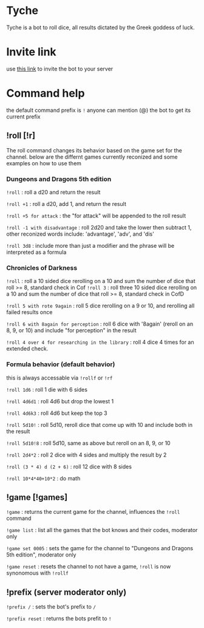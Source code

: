 # Tyche
Tyche is a bot to roll dice, all results dictated by the Greek goddess of luck.

# Invite link
  use [this link](https://discordapp.com/oauth2/authorize?&client_id=631862376400158721&permissions=75776&scope=bot) to invite the bot to your server

# Command help
the default command prefix is `!` anyone can mention (@) the bot to get its current prefix
  
## !roll [!r]
 The roll command changes its behavior based on the game set for the channel.
 below are the differnt games currently reconized and some examples on how to use them

### Dungeons and Dragons 5th edition
  `!roll` : roll a d20 and return the result

  `!roll +1` : roll a d20, add 1, and return the result
  
  `!roll +5 for attack` : the "for attack" will be appended to the roll result
  
  `!roll -1 with disadvantage` : roll 2d20 and take the lower then subtract 1, other reconized words include: 'advantage', 'adv', and 'dis'
  
  `!roll 3d8` : include more than just a modifier and the phrase will be interpreted as a formula
  
### Chronicles of Darkness
  `!roll` : roll a 10 sided dice rerolling on a 10 and sum the number of dice that roll >= 8, standard check in Cof
  `!roll 3` : roll three 10 sided dice rerolling on a 10 and sum the number of dice that roll >= 8, standard check in CofD

  `!roll 5 with rote 9again` : roll 5 dice rerolling on a 9 or 10, and rerolling all failed results once
  
  `!roll 6 with 8again for perception` : roll 6 dice with '8again' (reroll on an 8, 9, or 10) and include "for perception" in the result
  
  `!roll 4 over 4 for researching in the library` : roll 4 dice 4 times for an extended check.

### Formula behavior (default behavior)
  this is always accessable via `!rollf` or `!rf`
  
  `!roll 1d6` : roll 1 die with 6 sides
  
  `!roll 4d6d1` : roll 4d6 but drop the lowest 1

  `!roll 4d6k3` : roll 4d6 but keep the top 3

  `!roll 5d10!` : roll 5d10, reroll dice that come up with 10 and include both in the result

  `!roll 5d10!8` : roll 5d10, same as above but reroll on an 8, 9, or 10
  
  `!roll 2d4*2` : roll 2 dice with 4 sides and multiply the result by 2
  
  `!roll (3 * 4) d (2 + 6)` : roll 12 dice with 8 sides
  
  `!roll 10*4*40+10*2` : do math
  
## !game [!games]
  `!game` : returns the current game for the channel, influences the `!roll` command
  
  `!game list` : list all the games that the bot knows and their codes, moderator only
  
  `!game set 0005` : sets the game for the channel to "Dungeons and Dragons 5th edition", moderator only

  `!game reset` : resets the channel to not have a game, `!roll` is now synonomous with `!rollf`
  
## !prefix (server moderator only)
  `!prefix /` : sets the bot's prefix to `/`
  
  `!prefix reset` : returns the bots prefit to `!`
